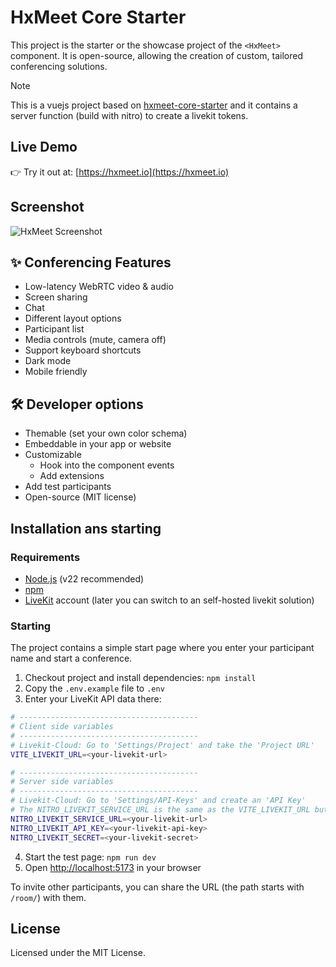 # HxMeet Core Starter

This project is the starter or the showcase project of the `<HxMeet>` component.
It is open-source, allowing the creation of custom, tailored conferencing solutions.

> [!NOTE]
> This is a vuejs project based on [hxmeet-core-starter](https://github.com/hxmeet/hxmeet-core-starter) and it contains
> a server function (build with nitro) to create a livekit tokens.

## Live Demo

👉 Try it out at: [https://hxmeet.io](https://hxmeet.io)

## Screenshot

![HxMeet Screenshot](https://hxmeet.io/changelog/roundtable_1.jpg)

## ✨ Conferencing Features

- Low-latency WebRTC video & audio
- Screen sharing
- Chat
- Different layout options
- Participant list
- Media controls (mute, camera off)
- Support keyboard shortcuts
- Dark mode
- Mobile friendly

## 🛠️ Developer options

- Themable (set your own color schema)
- Embeddable in your app or website
- Customizable
    - Hook into the component events
    - Add extensions
- Add test participants
- Open-source (MIT license)

## Installation ans starting

### Requirements
- [Node.js](https://nodejs.org/) (v22 recommended)
- [npm](https://www.npmjs.com/)
- [LiveKit](https://livekit.io) account (later you can switch to an self-hosted livekit solution)

### Starting

The project contains a simple start page where you enter your participant name and start a conference.

1. Checkout project and install dependencies: `npm install`
2. Copy the `.env.example` file to `.env`
3. Enter your LiveKit API data there:

```bash
# ----------------------------------------
# Client side variables
# ----------------------------------------
# Livekit-Cloud: Go to 'Settings/Project' and take the 'Project URL'
VITE_LIVEKIT_URL=<your-livekit-url>

# ----------------------------------------
# Server side variables
# ----------------------------------------
# Livekit-Cloud: Go to 'Settings/API-Keys' and create an 'API Key'
# The NITRO_LIVEKIT_SERVICE_URL is the same as the VITE_LIVEKIT_URL but starts with 'https://'
NITRO_LIVEKIT_SERVICE_URL=<your-livekit-url>
NITRO_LIVEKIT_API_KEY=<your-livekit-api-key>
NITRO_LIVEKIT_SECRET=<your-livekit-secret>
```

4. Start the test page: `npm run dev`
5. Open [http://localhost:5173](http://localhost:5173) in your browser

To invite other participants, you can share the URL (the path starts with `/room/`) with them.

## License

Licensed under the MIT License.
